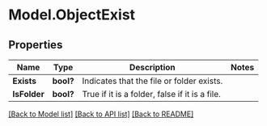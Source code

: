 # Model.ObjectExist

## Properties
Name | Type | Description | Notes
------------ | ------------- | ------------- | -------------
**Exists** | **bool?** | Indicates that the file or folder exists. | 
**IsFolder** | **bool?** | True if it is a folder, false if it is a file. | 



[[Back to Model list]](README.md#documentation-for-models) [[Back to API list]](README.md#documentation-for-api-endpoints) [[Back to README]](README.md)


